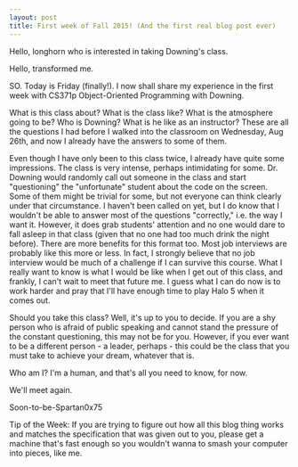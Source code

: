 ```yaml
---
layout: post
title: First week of Fall 2015! (And the first real blog post ever)
---
```

Hello, longhorn who is interested in taking Downing's class. 

Hello, transformed me.

SO. Today is Friday (finally!). I now shall share my experience in the first week with CS371p Object-Oriented Programming with Downing.

What is this class about? What is the class like? What is the atmosphere going to be? Who is Downing? What is he like as an instructor? These are all the questions I had before I walked into the classroom on Wednesday, Aug 26th, and now I already have the answers to some of them.

Even though I have only been to this class twice, I already have quite some impressions. The class is very intense, perhaps intimidating for some. Dr. Downing would randomly call out someone in the class and start "questioning" the "unfortunate" student about the code on the screen. Some of them might be trivial for some, but not everyone can think clearly under that circumstance. I haven't been called on yet, but I do know that I wouldn't be able to answer most of the questions "correctly," i.e. the way I want it. However, it does grab students' attention and no one would dare to fall asleep in that class (given that no one had too much drink the night before). There are more benefits for this format too. Most job interviews are probably like this more or less. In fact, I strongly believe that no job interview would be much of a challenge if I can survive this course. What I really want to know is what I would be like when I get out of this class, and frankly, I can't wait to meet that future me. I guess what I can do now is to work harder and pray that I'll have enough time to play Halo 5 when it comes out.

Should you take this class? Well, it's up to you to decide. If you are a shy person who is afraid of public speaking and cannot stand the pressure of the constant questioning, this may not be for you. However, if you ever want to be a different person - a leader, perhaps - this could be the class that you must take to achieve your dream, whatever that is.

Who am I? I'm a human, and that's all you need to know, for now.



We'll meet again.

Soon-to-be-Spartan0x75

Tip of the Week: If you are trying to figure out how all this blog thing works and matches the specification that was given out to you, please get a machine that's fast enough so you wouldn't wanna to smash your computer into pieces, like me.
